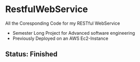 # RestfulWebService
All the Coresponding Code for my RESTful WebService
 * Semester Long Project for Advanced software engineering 
 * Previously Deployed on an AWS Ec2-Instance
## Status: Finished
